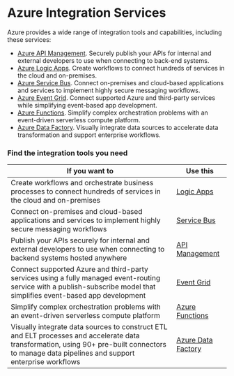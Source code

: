 # Azure Integration Services



Azure provides a wide range of integration tools and capabilities, including these services:

* [Azure API Management](https://azure.microsoft.com/services/api-management). Securely publish your APIs for internal and external developers to use when connecting to back-end systems.
* [Azure Logic Apps](https://azure.microsoft.com/services/logic-apps). Create workflows to connect hundreds of services in the cloud and on-premises.
* [Azure Service Bus](https://azure.microsoft.com/services/service-bus). Connect on-premises and cloud-based applications and services to implement highly secure messaging workflows.
* [Azure Event Grid](https://azure.microsoft.com/services/event-grid). Connect supported Azure and third-party services while simplifying event-based app development.
* [Azure Functions](https://azure.microsoft.com/services/functions). Simplify complex orchestration problems with an event-driven serverless compute platform.
* [Azure Data Factory](https://azure.microsoft.com/services/data-factory). Visually integrate data sources to accelerate data transformation and support enterprise workflows.

### Find the integration tools you need

| If you want to                                                                                                                                                                                  | Use this                                                                       |
| ----------------------------------------------------------------------------------------------------------------------------------------------------------------------------------------------- | ------------------------------------------------------------------------------ |
| Create workflows and orchestrate business processes to connect hundreds of services in the cloud and on-premises                                                                                | [Logic Apps](https://azure.microsoft.com/en-gb/services/logic-apps/)           |
| Connect on-premises and cloud-based applications and services to implement highly secure messaging workflows                                                                                    | [Service Bus](https://azure.microsoft.com/en-gb/services/service-bus/)         |
| Publish your APIs securely for internal and external developers to use when connecting to backend systems hosted anywhere                                                                       | [API Management](https://azure.microsoft.com/en-gb/services/api-management/)   |
| Connect supported Azure and third-party services using a fully managed event-routing service with a publish-subscribe model that simplifies event-based app development                         | [Event Grid](https://azure.microsoft.com/en-gb/services/event-grid/)           |
| Simplify complex orchestration problems with an event-driven serverless compute platform                                                                                                        | [Azure Functions](https://azure.microsoft.com/en-gb/services/functions/)       |
| Visually integrate data sources to construct ETL and ELT processes and accelerate data transformation, using 90+ pre-built connectors to manage data pipelines and support enterprise workflows | [Azure Data Factory](https://azure.microsoft.com/en-gb/services/data-factory/) |
